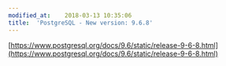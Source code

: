 ```yaml
---
modified_at:	2018-03-13 10:35:06
title:	'PostgreSQL - New version: 9.6.8'
---
```


[https://www.postgresql.org/docs/9.6/static/release-9-6-8.html](https://www.postgresql.org/docs/9.6/static/release-9-6-8.html)
